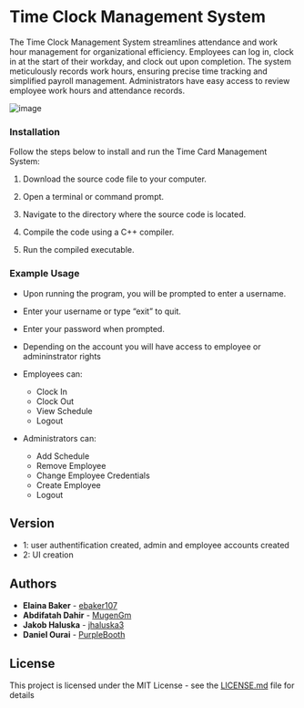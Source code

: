 # Time Clock Management System

The Time Clock Management System streamlines attendance and work hour management for organizational efficiency. Employees can log in, clock in at the start of their workday, and clock out upon completion. The system meticulously records work hours, ensuring precise time tracking and simplified payroll management. Administrators have easy access to review employee work hours and attendance records.

![image](https://github.com/ebaker107/Project-Server/assets/137532833/115892e0-8479-476a-8978-e3ca9f166288)

### Installation

Follow the steps below to install and run the Time Card Management System:

1. Download the source code file to your computer.

2. Open a terminal or command prompt.

3. Navigate to the directory where the source code is located.

4. Compile the code using a C++ compiler.

5. Run the compiled executable.

### Example Usage

* Upon running the program, you will be prompted to enter a username.
* Enter your username or type “exit” to quit.
* Enter your password when prompted.
* Depending on the account you will have access to employee or admininstrator rights

* Employees can:
  * Clock In
  * Clock Out
  * View Schedule
  * Logout

* Administrators can:
  * Add Schedule
  * Remove Employee
  * Change Employee Credentials
  * Create Employee
  * Logout

## Version

* 1: user authentification created, admin and employee accounts created
* 2: UI creation

## Authors

* **Elaina Baker** - [ebaker107](https://github.com/ebaker107)
* **Abdifatah Dahir** - [MugenGm](https://github.com/MugenGm)
* **Jakob Haluska** - [jhaluska3](https://github.com/jhaluska3)
* **Daniel Ourai** - [PurpleBooth](https://github.com/PurpleBooth)

## License

This project is licensed under the MIT License - see the [LICENSE.md](LICENSE.md) file for details
